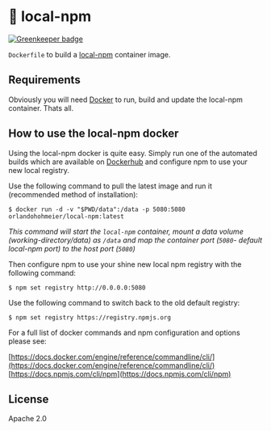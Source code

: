 # 🐳 local-npm

[![Greenkeeper badge](https://badges.greenkeeper.io/orlandohohmeier/docker-local-npm.svg)](https://greenkeeper.io/)

`Dockerfile` to build a [local-npm](https://github.com/nolanlawson/local-npm) container image.

## Requirements

Obviously you will need [Docker](https://www.docker.com/) to run, build and update the local-npm container. Thats all.

## How to use the local-npm docker

Using the local-npm docker is quite easy. Simply run one of the automated builds which are available on [Dockerhub](https://hub.docker.com/r/orlandohohmeier/local-npm/) and configure npm to use your new local registry.

Use the following command to pull the latest image and run it (recommended method of installation):

	$ docker run -d -v "$PWD/data":/data -p 5080:5080 orlandohohmeier/local-npm:latest

_This command will start the `local-npm` container, mount a data volume (working-directory/data) as `/data` and map the container port (`5080`- default local-npm port) to the host port (`5080`)_

Then configure npm to use your shine new local npm registry with the following command:

	$ npm set registry http://0.0.0.0:5080

Use the following command to switch back to the old default registry:

	$ npm set registry https://registry.npmjs.org

For a full list of docker commands and npm configuration and options please see:

[https://docs.docker.com/engine/reference/commandline/cli/](https://docs.docker.com/engine/reference/commandline/cli/)
[https://docs.npmjs.com/cli/npm](https://docs.npmjs.com/cli/npm)

## License

Apache 2.0
